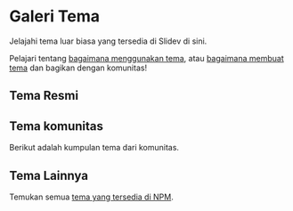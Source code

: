 # Galeri Tema

Jelajahi tema luar biasa yang tersedia di Slidev di sini.

Pelajari tentang [bagaimana menggunakan tema](/themes/use), atau [bagaimana membuat tema](/themes/write-a-theme) dan bagikan dengan komunitas!

## Tema Resmi

<ClientOnly>
  <ThemeGallery collection="official"/>
</ClientOnly>

## Tema komunitas

Berikut adalah kumpulan tema dari komunitas.

<!-- Ubah di ./docs/.vitepress/themes.ts -->
<ClientOnly>
  <ThemeGallery collection="community"/>
</ClientOnly>

## Tema Lainnya

Temukan semua [tema yang tersedia di NPM](https://www.npmjs.com/search?q=keywords%3Aslidev-theme).
